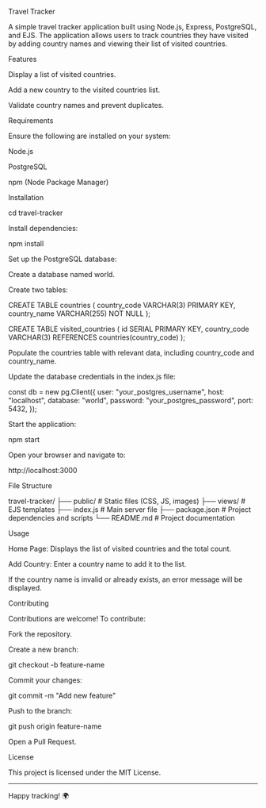 Travel Tracker

A simple travel tracker application built using Node.js, Express, PostgreSQL, and EJS. The application allows users to track countries they have visited by adding country names and viewing their list of visited countries.

Features

Display a list of visited countries.

Add a new country to the visited countries list.

Validate country names and prevent duplicates.

Requirements

Ensure the following are installed on your system:

Node.js

PostgreSQL

npm (Node Package Manager)

Installation

cd travel-tracker

Install dependencies:

npm install

Set up the PostgreSQL database:

Create a database named world.

Create two tables:

CREATE TABLE countries (
  country_code VARCHAR(3) PRIMARY KEY,
  country_name VARCHAR(255) NOT NULL
);

CREATE TABLE visited_countries (
  id SERIAL PRIMARY KEY,
  country_code VARCHAR(3) REFERENCES countries(country_code)
);

Populate the countries table with relevant data, including country_code and country_name.

Update the database credentials in the index.js file:

const db = new pg.Client({
  user: "your_postgres_username",
  host: "localhost",
  database: "world",
  password: "your_postgres_password",
  port: 5432,
});

Start the application:

npm start

Open your browser and navigate to:

http://localhost:3000

File Structure

travel-tracker/
├── public/               # Static files (CSS, JS, images)
├── views/                # EJS templates
├── index.js              # Main server file
├── package.json          # Project dependencies and scripts
└── README.md             # Project documentation

Usage

Home Page: Displays the list of visited countries and the total count.

Add Country: Enter a country name to add it to the list.

If the country name is invalid or already exists, an error message will be displayed.

Contributing

Contributions are welcome! To contribute:

Fork the repository.

Create a new branch:

git checkout -b feature-name

Commit your changes:

git commit -m "Add new feature"

Push to the branch:

git push origin feature-name

Open a Pull Request.

License

This project is licensed under the MIT License.
___________________________________________________________________________________________________________________
Happy tracking! 🌍

